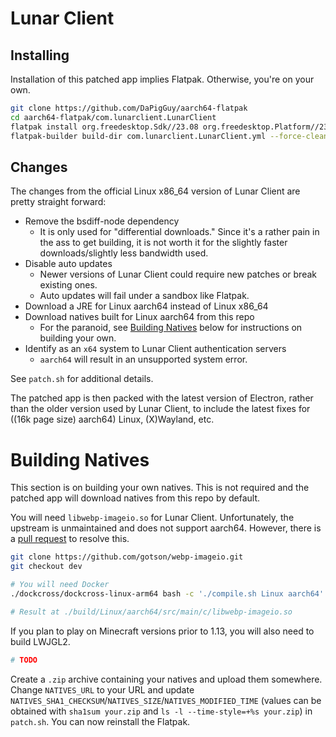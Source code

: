 # Lunar Client

## Installing
Installation of this patched app implies Flatpak. Otherwise, you're on your own.

```sh
git clone https://github.com/DaPigGuy/aarch64-flatpak
cd aarch64-flatpak/com.lunarclient.LunarClient
flatpak install org.freedesktop.Sdk//23.08 org.freedesktop.Platform//23.08 org.electronjs.Electron2.BaseApp//23.08 org.freedesktop.Sdk.Extension.node18//23.08
flatpak-builder build-dir com.lunarclient.LunarClient.yml --force-clean --user --install
```

## Changes
The changes from the official Linux x86_64 version of Lunar Client are pretty straight forward:
- Remove the bsdiff-node dependency
  - It is only used for "differential downloads." Since it's a rather pain in the ass to get building, it is not worth it for the slightly faster downloads/slightly less bandwidth used.
- Disable auto updates
  - Newer versions of Lunar Client could require new patches or break existing ones.
  - Auto updates will fail under a sandbox like Flatpak.
- Download a JRE for Linux aarch64 instead of Linux x86_64
- Download natives built for Linux aarch64 from this repo
  - For the paranoid, see [Building Natives](#building-natives) below for instructions on building your own.
- Identify as an `x64` system to Lunar Client authentication servers
  - `aarch64` will result in an unsupported system error.

See `patch.sh` for additional details.


The patched app is then packed with the latest version of Electron, rather than the older version used by Lunar Client, to include the latest fixes for ((16k page size) aarch64) Linux, (X)Wayland, etc.

# Building Natives
This section is on building your own natives. This is not required and the patched app will download natives from this repo by default.

You will need `libwebp-imageio.so` for Lunar Client. Unfortunately, the upstream is unmaintained and does not support aarch64. However, there is a [pull request](https://github.com/sejda-pdf/webp-imageio/pull/6) to resolve this.
```sh
git clone https://github.com/gotson/webp-imageio.git
git checkout dev

# You will need Docker
./dockcross/dockcross-linux-arm64 bash -c './compile.sh Linux aarch64'

# Result at ./build/Linux/aarch64/src/main/c/libwebp-imageio.so
```


If you plan to play on Minecraft versions prior to 1.13, you will also need to build LWJGL2.
```sh
# TODO
```


Create a `.zip` archive containing your natives and upload them somewhere. Change `NATIVES_URL` to your URL and update `NATIVES_SHA1_CHECKSUM`/`NATIVES_SIZE`/`NATIVES_MODIFIED_TIME` (values can be obtained with `sha1sum your.zip` and `ls -l --time-style=+%s your.zip`) in `patch.sh`. You can now reinstall the Flatpak.